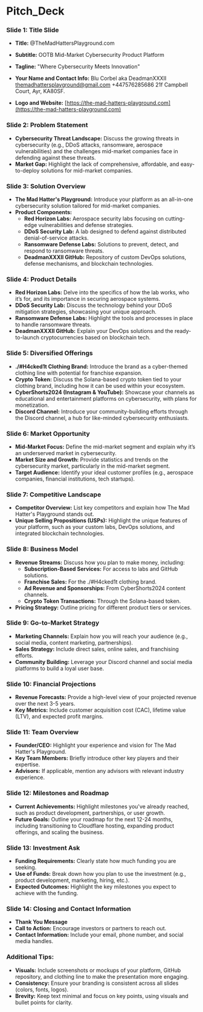 # Pitch_Deck

### **Slide 1: Title Slide**
- **Title:** @TheMadHattersPlayground.com
- **Subtitle:**
OOTB Mid-Market Cybersecurity Product Platform
- **Tagline:**
"Where Cybersecurity Meets Innovation"
- **Your Name and Contact Info:**
Blu Corbel aka DeadmanXXXII
themadhattersplayground@gmail.com
+447576285686
21f Campbell Court, Ayr, KA80SF.
  
- **Logo and Website:**
[https://the-mad-hatters-playground.com](https://the-mad-hatters-playground.com)

### **Slide 2: Problem Statement**
- **Cybersecurity Threat Landscape:** Discuss the growing threats in cybersecurity (e.g., DDoS attacks, ransomware, aerospace vulnerabilities) and the challenges mid-market companies face in defending against these threats.
- **Market Gap:** Highlight the lack of comprehensive, affordable, and easy-to-deploy solutions for mid-market companies.

### **Slide 3: Solution Overview**
- **The Mad Hatter's Playground:** Introduce your platform as an all-in-one cybersecurity solution tailored for mid-market companies.
- **Product Components:**
  - **Red Horizon Labs:** Aerospace security labs focusing on cutting-edge vulnerabilities and defense strategies.
  - **DDoS Security Lab:** A lab designed to defend against distributed denial-of-service attacks.
  - **Ransomware Defense Labs:** Solutions to prevent, detect, and respond to ransomware threats.
  - **DeadmanXXXII GitHub:** Repository of custom DevOps solutions, defense mechanisms, and blockchain technologies.

### **Slide 4: Product Details**
- **Red Horizon Labs:** Delve into the specifics of how the lab works, who it’s for, and its importance in securing aerospace systems.
- **DDoS Security Lab:** Discuss the technology behind your DDoS mitigation strategies, showcasing your unique approach.
- **Ransomware Defense Labs:** Highlight the tools and processes in place to handle ransomware threats.
- **DeadmanXXXII GitHub:** Explain your DevOps solutions and the ready-to-launch cryptocurrencies based on blockchain tech.

### **Slide 5: Diversified Offerings**
- **./#H4cked1t Clothing Brand:** Introduce the brand as a cyber-themed clothing line with potential for franchise expansion.
- **Crypto Token:** Discuss the Solana-based crypto token tied to your clothing brand, including how it can be used within your ecosystem.
- **CyberShorts2024 (Instagram & YouTube):** Showcase your channels as educational and entertainment platforms on cybersecurity, with plans for monetization.
- **Discord Channel:** Introduce your community-building efforts through the Discord channel, a hub for like-minded cybersecurity enthusiasts.

### **Slide 6: Market Opportunity**
- **Mid-Market Focus:** Define the mid-market segment and explain why it’s an underserved market in cybersecurity.
- **Market Size and Growth:** Provide statistics and trends on the cybersecurity market, particularly in the mid-market segment.
- **Target Audience:** Identify your ideal customer profiles (e.g., aerospace companies, financial institutions, tech startups).

### **Slide 7: Competitive Landscape**
- **Competitor Overview:** List key competitors and explain how The Mad Hatter's Playground stands out.
- **Unique Selling Propositions (USPs):** Highlight the unique features of your platform, such as your custom labs, DevOps solutions, and integrated blockchain technologies.

### **Slide 8: Business Model**
- **Revenue Streams:** Discuss how you plan to make money, including:
  - **Subscription-Based Services:** For access to labs and GitHub solutions.
  - **Franchise Sales:** For the ./#H4cked1t clothing brand.
  - **Ad Revenue and Sponsorships:** From CyberShorts2024 content channels.
  - **Crypto Token Transactions:** Through the Solana-based token.
- **Pricing Strategy:** Outline pricing for different product tiers or services.

### **Slide 9: Go-to-Market Strategy**
- **Marketing Channels:** Explain how you will reach your audience (e.g., social media, content marketing, partnerships).
- **Sales Strategy:** Include direct sales, online sales, and franchising efforts.
- **Community Building:** Leverage your Discord channel and social media platforms to build a loyal user base.

### **Slide 10: Financial Projections**
- **Revenue Forecasts:** Provide a high-level view of your projected revenue over the next 3-5 years.
- **Key Metrics:** Include customer acquisition cost (CAC), lifetime value (LTV), and expected profit margins.

### **Slide 11: Team Overview**
- **Founder/CEO:** Highlight your experience and vision for The Mad Hatter's Playground.
- **Key Team Members:** Briefly introduce other key players and their expertise.
- **Advisors:** If applicable, mention any advisors with relevant industry experience.

### **Slide 12: Milestones and Roadmap**
- **Current Achievements:** Highlight milestones you've already reached, such as product development, partnerships, or user growth.
- **Future Goals:** Outline your roadmap for the next 12-24 months, including transitioning to Cloudflare hosting, expanding product offerings, and scaling the business.

### **Slide 13: Investment Ask**
- **Funding Requirements:** Clearly state how much funding you are seeking.
- **Use of Funds:** Break down how you plan to use the investment (e.g., product development, marketing, hiring, etc.).
- **Expected Outcomes:** Highlight the key milestones you expect to achieve with the funding.

### **Slide 14: Closing and Contact Information**
- **Thank You Message**
- **Call to Action:** Encourage investors or partners to reach out.
- **Contact Information:** Include your email, phone number, and social media handles.

### **Additional Tips:**
- **Visuals:** Include screenshots or mockups of your platform, GitHub repository, and clothing line to make the presentation more engaging.
- **Consistency:** Ensure your branding is consistent across all slides (colors, fonts, logos).
- **Brevity:** Keep text minimal and focus on key points, using visuals and bullet points for clarity.

